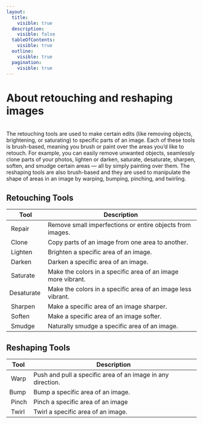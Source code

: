 ```yaml
---
layout:
  title:
    visible: true
  description:
    visible: false
  tableOfContents:
    visible: true
  outline:
    visible: true
  pagination:
    visible: true
---
```


# About retouching and reshaping images

\
The retouching tools are used to make certain edits (like removing objects, brightening, or saturating) to specific parts of an image. Each of these tools is brush-based, meaning you brush or paint over the areas you’d like to retouch. For example, you can easily remove unwanted objects, seamlessly clone parts of your photos, lighten or darken, saturate, desaturate, sharpen, soften, and smudge certain areas — all by simply painting over them. The reshaping tools are also brush-based and they are used to manipulate the shape of areas in an image by warping, bumping, pinching, and twirling.

## Retouching Tools

| Tool                                                                                                                           | Description                                                  |
| ------------------------------------------------------------------------------------------------------------------------------ | ------------------------------------------------------------ |
| <img src="https://help.pixelmator.com/pixelmator-pro/3.5/assets/English/1580999369000.png" alt="" data-size="line"> Repair     | Remove small imperfections or entire objects from images.    |
| <img src="https://help.pixelmator.com/pixelmator-pro/3.5/assets/English/1580999383000.png" alt="" data-size="line"> Clone      | Copy parts of an image from one area to another.             |
| <img src="https://help.pixelmator.com/pixelmator-pro/3.5/assets/English/1580999589000.png" alt="" data-size="line"> Lighten    | Brighten a specific area of an image.                        |
| <img src="https://help.pixelmator.com/pixelmator-pro/3.5/assets/English/1580999603000.png" alt="" data-size="line"> Darken     | Darken a specific area of an image.                          |
| <img src="https://help.pixelmator.com/pixelmator-pro/3.5/assets/English/1580999616000.png" alt="" data-size="line"> Saturate   | Make the colors in a specific area of an image more vibrant. |
| <img src="https://help.pixelmator.com/pixelmator-pro/3.5/assets/English/1580999627000.png" alt="" data-size="line"> Desaturate | Make the colors in a specific area of an image less vibrant. |
| <img src="https://help.pixelmator.com/pixelmator-pro/3.5/assets/English/1586513696000.png" alt="" data-size="line"> Sharpen    | Make a specific area of an image sharper.                    |
| <img src="https://help.pixelmator.com/pixelmator-pro/3.5/assets/English/1586513692000.png" alt="" data-size="line"> Soften     | Make a specific area of an image softer.                     |
| <img src="https://help.pixelmator.com/pixelmator-pro/3.5/assets/English/1586516270000.png" alt="" data-size="line"> Smudge     | Naturally smudge a specific area of an image.                |

## Reshaping Tools

| Tool                                                                                                                      | Description                                                 |
| ------------------------------------------------------------------------------------------------------------------------- | ----------------------------------------------------------- |
| <img src="https://help.pixelmator.com/pixelmator-pro/3.5/assets/English/1580999642000.png" alt="" data-size="line"> Warp  | Push and pull a specific area of an image in any direction. |
| <img src="https://help.pixelmator.com/pixelmator-pro/3.5/assets/English/1580999656000.png" alt="" data-size="line"> Bump  | Bump a specific area of an image.                           |
| <img src="https://help.pixelmator.com/pixelmator-pro/3.5/assets/English/1580999668000.png" alt="" data-size="line"> Pinch | Pinch a specific area of an image                           |
| <img src="https://help.pixelmator.com/pixelmator-pro/3.5/assets/English/1580999685000.png" alt="" data-size="line"> Twirl | Twirl a specific area of an image.                          |
